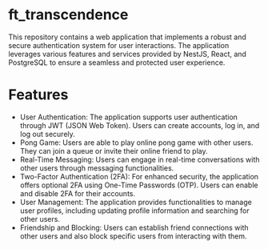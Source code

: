 # ft_transcendence
This repository contains a web application that implements a robust and secure authentication system for user interactions. The application leverages various features and services provided by NestJS, React, and PostgreSQL to ensure a seamless and protected user experience.

# Features

- User Authentication: The application supports user authentication through JWT (JSON Web Token). Users can create accounts, log in, and log out securely.
- Pong Game: Users are able to play online pong game with other users. They can join a queue or invite their online friend to play.
- Real-Time Messaging: Users can engage in real-time conversations with other users through messaging functionalities.
- Two-Factor Authentication (2FA): For enhanced security, the application offers optional 2FA using One-Time Passwords (OTP). Users can enable and disable 2FA for their accounts.
- User Management: The application provides functionalities to manage user profiles, including updating profile information and searching for other users.
- Friendship and Blocking: Users can establish friend connections with other users and also block specific users from interacting with them.
